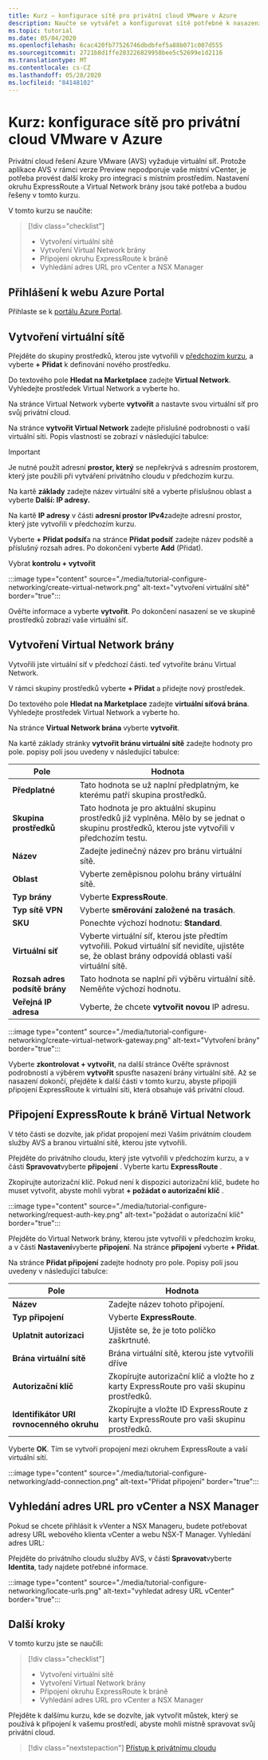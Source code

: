 ```yaml
---
title: Kurz – konfigurace sítě pro privátní cloud VMware v Azure
description: Naučte se vytvářet a konfigurovat sítě potřebné k nasazení privátního cloudu v Azure.
ms.topic: tutorial
ms.date: 05/04/2020
ms.openlocfilehash: 6cac420fb77526746dbdbfef5a88b071c007d555
ms.sourcegitcommit: 2721b8d1ffe203226829958bee5c52699e1d2116
ms.translationtype: MT
ms.contentlocale: cs-CZ
ms.lasthandoff: 05/28/2020
ms.locfileid: "84148102"
---
```

# <a name="tutorial-configure-networking-for-your-vmware-private-cloud-in-azure"></a>Kurz: konfigurace sítě pro privátní cloud VMware v Azure

Privátní cloud řešení Azure VMware (AVS) vyžaduje virtuální síť. Protože aplikace AVS v rámci verze Preview nepodporuje vaše místní vCenter, je potřeba provést další kroky pro integraci s místním prostředím. Nastavení okruhu ExpressRoute a Virtual Network brány jsou také potřeba a budou řešeny v tomto kurzu.

V tomto kurzu se naučíte:

> [!div class="checklist"]
> * Vytvoření virtuální sítě
> * Vytvoření Virtual Network brány
> * Připojení okruhu ExpressRoute k bráně
> * Vyhledání adres URL pro vCenter a NSX Manager

## <a name="sign-in-to-the-azure-portal"></a>Přihlášení k webu Azure Portal

Přihlaste se k [portálu Azure Portal](https://portal.azure.com).

## <a name="create-a-virtual-network"></a>Vytvoření virtuální sítě

Přejděte do skupiny prostředků, kterou jste vytvořili v [předchozím kurzu](tutorial-create-private-cloud.md), a vyberte **+ Přidat** k definování nového prostředku.

Do textového pole **Hledat na Marketplace** zadejte **Virtual Network**. Vyhledejte prostředek Virtual Network a vyberte ho.

Na stránce Virtual Network vyberte **vytvořit** a nastavte svou virtuální síť pro svůj privátní cloud.

Na stránce **vytvořit Virtual Network** zadejte příslušné podrobnosti o vaší virtuální síti. Popis vlastností se zobrazí v následující tabulce:

> [!IMPORTANT]
> Je nutné použít adresní **prostor, který** se nepřekrývá s adresním prostorem, který jste použili při vytváření privátního cloudu v předchozím kurzu.

Na kartě **základy** zadejte název virtuální sítě a vyberte příslušnou oblast a vyberte **Další: IP adresy.**

Na kartě **IP adresy** v části **adresní prostor IPv4**zadejte adresní prostor, který jste vytvořili v předchozím kurzu.

Vyberte **+ Přidat podsíť**a na stránce **Přidat podsíť** zadejte název podsítě a příslušný rozsah adres. Po dokončení vyberte **Add** (Přidat).

Vybrat **kontrolu + vytvořit**

:::image type="content" source="./media/tutorial-configure-networking/create-virtual-network.png" alt-text="vytvoření virtuální sítě" border="true":::

Ověřte informace a vyberte **vytvořit**. Po dokončení nasazení se ve skupině prostředků zobrazí vaše virtuální síť.

## <a name="create-a-virtual-network-gateway"></a>Vytvoření Virtual Network brány

Vytvořili jste virtuální síť v předchozí části. teď vytvoříte bránu Virtual Network.

V rámci skupiny prostředků vyberte **+ Přidat** a přidejte nový prostředek.

Do textového pole **Hledat na Marketplace** zadejte **virtuální síťová brána**. Vyhledejte prostředek Virtual Network a vyberte ho.

Na stránce **Virtual Network brána** vyberte **vytvořit**.

Na kartě základy stránky **vytvořit bránu virtuální sítě** zadejte hodnoty pro pole. popisy polí jsou uvedeny v následující tabulce:

| Pole | Hodnota |
| --- | --- |
| **Předplatné** | Tato hodnota se už naplní předplatným, ke kterému patří skupina prostředků. |
| **Skupina prostředků** | Tato hodnota je pro aktuální skupinu prostředků již vyplněna. Mělo by se jednat o skupinu prostředků, kterou jste vytvořili v předchozím testu. |
| **Název** | Zadejte jedinečný název pro bránu virtuální sítě. |
| **Oblast** | Vyberte zeměpisnou polohu brány virtuální sítě. |
| **Typ brány** | Vyberte **ExpressRoute**. |
| **Typ sítě VPN** | Vyberte **směrování založené na trasách**. |
| **SKU** | Ponechte výchozí hodnotu: **Standard**. |
| **Virtuální síť** | Vyberte virtuální síť, kterou jste předtím vytvořili. Pokud virtuální síť nevidíte, ujistěte se, že oblast brány odpovídá oblasti vaší virtuální sítě. |
| **Rozsah adres podsítě brány** | Tato hodnota se naplní při výběru virtuální sítě. Neměňte výchozí hodnotu. |
| **Veřejná IP adresa** | Vyberte, že chcete **vytvořit novou** IP adresu. |

:::image type="content" source="./media/tutorial-configure-networking/create-virtual-network-gateway.png" alt-text="Vytvoření brány" border="true":::

Vyberte **zkontrolovat + vytvořit**, na další stránce Ověřte správnost podrobností a výběrem **vytvořit** spusťte nasazení brány virtuální sítě. Až se nasazení dokončí, přejděte k další části v tomto kurzu, abyste připojili připojení ExpressRoute k virtuální síti, která obsahuje váš privátní cloud.

## <a name="connect-expressroute-to-the-virtual-network-gateway"></a>Připojení ExpressRoute k bráně Virtual Network

V této části se dozvíte, jak přidat propojení mezi Vaším privátním cloudem služby AVS a branou virtuální sítě, kterou jste vytvořili.

Přejděte do privátního cloudu, který jste vytvořili v předchozím kurzu, a v části **Spravovat**vyberte **připojení** . Vyberte kartu **ExpressRoute** .

Zkopírujte autorizační klíč. Pokud není k dispozici autorizační klíč, budete ho muset vytvořit, abyste mohli vybrat **+ požádat o autorizační klíč** .

:::image type="content" source="./media/tutorial-configure-networking/request-auth-key.png" alt-text="požádat o autorizační klíč" border="true":::

Přejděte do Virtual Network brány, kterou jste vytvořili v předchozím kroku, a v části **Nastavení**vyberte **připojení**. Na stránce **připojení** vyberte **+ Přidat**.

Na stránce **Přidat připojení** zadejte hodnoty pro pole. Popisy polí jsou uvedeny v následující tabulce:

| Pole | Hodnota |
| --- | --- |
| **Název**  | Zadejte název tohoto připojení.  |
| **Typ připojení**  | Vyberte **ExpressRoute**.  |
| **Uplatnit autorizaci**  | Ujistěte se, že je toto políčko zaškrtnuté.  |
| **Brána virtuální sítě** | Brána virtuální sítě, kterou jste vytvořili dříve  |
| **Autorizační klíč**  | Zkopírujte autorizační klíč a vložte ho z karty ExpressRoute pro vaši skupinu prostředků. |
| **Identifikátor URI rovnocenného okruhu**  | Zkopírujte a vložte ID ExpressRoute z karty ExpressRoute pro vaši skupinu prostředků.  |

Vyberte **OK**. Tím se vytvoří propojení mezi okruhem ExpressRoute a vaší virtuální sítí.

:::image type="content" source="./media/tutorial-configure-networking/add-connection.png" alt-text="Přidat připojení" border="true":::

## <a name="locate-the-urls-for-vcenter-and-nsx-manager"></a>Vyhledání adres URL pro vCenter a NSX Manager

Pokud se chcete přihlásit k vVenter a NSX Manageru, budete potřebovat adresy URL webového klienta vCenter a webu NSX-T Manager. Vyhledání adres URL:

Přejděte do privátního cloudu služby AVS, v části **Spravovat**vyberte **Identita**, tady najdete potřebné informace.

:::image type="content" source="./media/tutorial-configure-networking/locate-urls.png" alt-text="vyhledat adresy URL vCenter" border="true":::

## <a name="next-steps"></a>Další kroky

V tomto kurzu jste se naučili:

> [!div class="checklist"]
> * Vytvoření virtuální sítě
> * Vytvoření Virtual Network brány
> * Připojení okruhu ExpressRoute k bráně
> * Vyhledání adres URL pro vCenter a NSX Manager

Přejděte k dalšímu kurzu, kde se dozvíte, jak vytvořit můstek, který se používá k připojení k vašemu prostředí, abyste mohli místně spravovat svůj privátní cloud.

> [!div class="nextstepaction"]
> [Přístup k privátnímu cloudu](tutorial-access-private-cloud.md)
